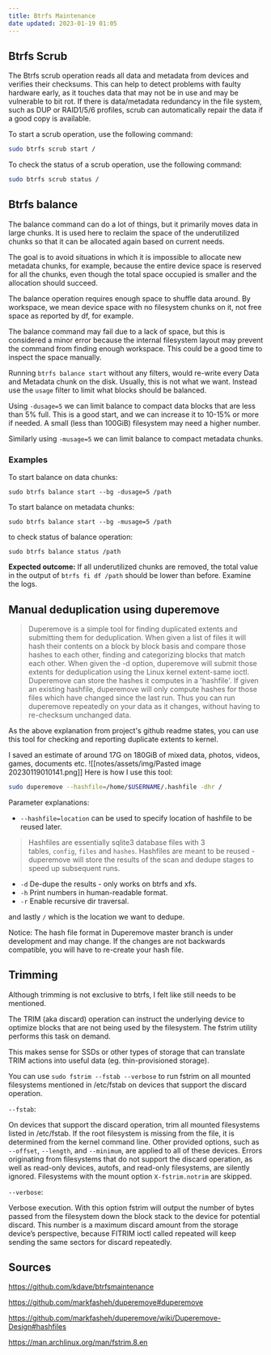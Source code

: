 ```yaml
---
title: Btrfs Maintenance
date updated: 2023-01-19 01:05
---
```


## Btrfs Scrub

The Btrfs scrub operation reads all data and metadata from devices and verifies their checksums. This can help to detect problems with faulty hardware early, as it touches data that may not be in use and may be vulnerable to bit rot. If there is data/metadata redundancy in the file system, such as DUP or RAID1/5/6 profiles, scrub can automatically repair the data if a good copy is available.

To start a scrub operation, use the following command:

```bash
sudo btrfs scrub start /
```

To check the status of a scrub operation, use the following command:

```bash
sudo btrfs scrub status /
```

## Btrfs balance

The balance command can do a lot of things, but it primarily moves data in large chunks. It is used here to reclaim the space of the underutilized chunks so that it can be allocated again based on current needs.

The goal is to avoid situations in which it is impossible to allocate new metadata chunks, for example, because the entire device space is reserved for all the chunks, even though the total space occupied is smaller and the allocation should succeed.

The balance operation requires enough space to shuffle data around. By workspace, we mean device space with no filesystem chunks on it, not free space as reported by df, for example.

The balance command may fail due to a lack of space, but this is considered a minor error because the internal filesystem layout may prevent the command from finding enough workspace. This could be a good time to inspect the space manually.

Running `btrfs balance start` without any filters, would re-write every Data and Metadata chunk on the disk. Usually, this is not what we want. Instead use the `usage` filter to limit what blocks should be balanced.

Using `-dusage=5` we can limit balance to compact data blocks that are less than 5% full. This is a good start, and we can increase it to 10-15% or more if needed. A small (less than 100GiB) filesystem may need a higher number.

Similarly using `-musage=5` we can limit balance to compact metadata chunks.

### Examples

To start balance on data chunks:

`sudo btrfs balance start --bg -dusage=5 /path`

To start balance on metadata chunks:

`sudo btrfs balance start --bg -musage=5 /path`

to check status of balance operation:

`sudo btrfs balance status /path`

**Expected outcome:** If all underutilized chunks are removed, the total value in the output of `btrfs fi df /path` should be lower than before. Examine the logs.

## Manual deduplication using duperemove

> Duperemove is a simple tool for finding duplicated extents and submitting them for deduplication. When given a list of files it will hash their contents on a block by block basis and compare those hashes to each other, finding and categorizing blocks that match each other. When given the -d option, duperemove will submit those extents for deduplication using the Linux kernel extent-same ioctl.
> Duperemove can store the hashes it computes in a 'hashfile'. If given an existing hashfile, duperemove will only compute hashes for those files which have changed since the last run. Thus you can run duperemove repeatedly on your data as it changes, without having to re-checksum unchanged data.

As the above explanation from project's github readme states, you can use this tool for checking and reporting duplicate extents to kernel.

I saved an estimate of around 17G on 180GiB of mixed data, photos, videos, games, documents etc.
![[notes/assets/img/Pasted image 20230119010141.png]]
Here is how I use this tool:

```bash
sudo duperemove --hashfile=/home/$USERNAME/.hashfile -dhr /
```

Parameter explanations:

- `--hashfile=location` can be used to specify location of hashfile to be reused later.

> Hashfiles are essentially sqlite3 database files with 3 tables, `config`, `files` and `hashes`. Hashfiles are meant to be reused - duperemove will store the results of the scan and dedupe stages to speed up subsequent runs.

- `-d` De-dupe the results - only works on btrfs and xfs.
- `-h` Print numbers in human-readable format.
- `-r` Enable recursive dir traversal.

and lastly `/` which is the location we want to dedupe.

Notice: The hash file format in Duperemove master branch is under development and may change. If the changes are not backwards compatible, you will have to re-create your hash file.

## Trimming

Although trimming is not exclusive to btrfs, I felt like still needs to be mentioned.

The TRIM (aka discard) operation can instruct the underlying device to optimize blocks that are not being used by the filesystem. The fstrim utility performs this task on demand.

This makes sense for SSDs or other types of storage that can translate TRIM actions into useful data (eg. thin-provisioned storage).

You can use `sudo fstrim --fstab --verbose` to run fstrim on all mounted filesystems mentioned in /etc/fstab on devices that support the discard operation.

`--fstab`:

On devices that support the discard operation, trim all mounted filesystems listed in /etc/fstab. If the root filesystem is missing from the file, it is determined from the kernel command line. Other provided options, such as `--offset`, `--length`, and `--minimum`, are applied to all of these devices. Errors originating from filesystems that do not support the discard operation, as well as read-only devices, autofs, and read-only filesystems, are silently ignored. Filesystems with the mount option `X-fstrim.notrim` are skipped.

`--verbose`:

Verbose execution. With this option fstrim will output the number of bytes passed from the filesystem down the block stack to the device for potential discard. This number is a maximum discard amount from the storage device’s perspective, because FITRIM ioctl called repeated will keep sending the same sectors for discard repeatedly.

## Sources

<https://github.com/kdave/btrfsmaintenance>

<https://github.com/markfasheh/duperemove#duperemove>

<https://github.com/markfasheh/duperemove/wiki/Duperemove-Design#hashfiles>

<https://man.archlinux.org/man/fstrim.8.en>

